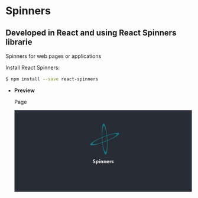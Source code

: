 # Spinners

## Developed in React and using React Spinners librarie

Spinners for web pages or applications

Install React Spinners:

```bash
$ npm install --save react-spinners
```

- **Preview**

  Page

  ![preview img](/preview.png)
